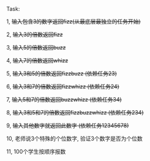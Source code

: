 Task:

1, ~~输入包含3的数字返回fizz(从最底层最独立的任务开始)~~

2, ~~输入3的倍数返回fizz~~

3, ~~输入5的倍数返回buzz~~

4, ~~输入7的倍数返回whizz~~

5, ~~输入3和5的倍数返回fizzbuzz (依赖任务23)~~

6, ~~输入3和7的倍数返回fizzwhizz (依赖任务24)~~

7, ~~输入5和7的倍数返回buzzwhizz (依赖任务34)~~

8, ~~输入3和5和7的倍数返回fizzbuzzwhizz (依赖任务234)~~

9, ~~输入其他数字就返回此数字 (依赖任务12345678)~~

10, 老师说3个特殊的个位数字, 验证3个数字是否为个位数

11, 100个学生按顺序报数